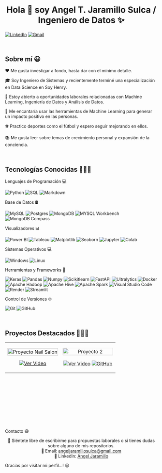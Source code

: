 
<h1 align="center">Hola 👋 soy Angel T. Jaramillo Sulca / Ingeniero de Datos ✨ </h1> 

<p align="left">
  <a href="https://www.linkedin.com/in/angeljarads/" target="blank"><img align="center" src="https://img.shields.io/badge/LinkedIn-0077B5?style=for-the-badge&logo=linkedin&logoColor=white" alt="LinkedIn"/></a>
<a href = "mailto:angeljaramillosulca@gmail.com" target="blank"><img align="center" src="https://img.shields.io/badge/Gmail-D14836?style=for-the-badge&logo=gmail&logoColor=white" alt="Gmail"  /></a>
</p>
<br>

<h2>Sobre mí 😃</h2>

<p align="left">
❤️   Me gusta investigar a fondo, hasta dar con el mínimo detalle.

🎓   Soy Ingeniero de Sistemas y recientemente terminé una especialización en Data Science en Soy Henry.

💼   Estoy abierto a oportunidades laborales relacionadas con Machine Learning, Ingeniería de Datos y Análisis de Datos.

🌱   Me encantaría usar las herramientas de Machine Learning para generar un impacto positivo en las personas.

⚽   Practico deportes como el fútbol y espero seguir mejorando en ellos.

📚   Me gusta leer sobre temas de crecimiento personal y expansión de la conciencia.

</p>
<br>

<h2>Tecnologías Conocidas 👨🏻‍💻</h2>
<!--tech stack icons-->
Lenguajes de Programación 💻

<p align="left">
  <img src="https://img.shields.io/badge/-Python-333333?style=flat&logo=python" alt="Python">
  <img src="https://img.shields.io/badge/-SQL-333333?style=flat&logo=sql" alt="SQL">
  <img src="https://img.shields.io/badge/-Markdown-333333?style=flat&logo=markdown" alt="Markdown">
</p>
Base de Datos 🛢

<p align="left">
  <img src="https://img.shields.io/badge/-MySQL-333333?style=flat&logo=MySQL" alt="MySQL">
  <img src="https://img.shields.io/badge/-Postgres-333333?style=flat&logo=postgresql" alt="Postgres">
  <img src="https://img.shields.io/badge/-MongoDB-333333?style=flat&logo=MongoDB" alt="MongoDB">
  <img src="https://img.shields.io/badge/-MYSQL_Workbench-333333?style=flat&logo=MYSQL_Workbench" alt="MYSQL Workbench">
  <img src="https://img.shields.io/badge/-MongoDB_Compass-333333?style=flat&logo=MongoDB_Compass" alt="MongoDB Compass">
</p>
Visualizadores 📊

<p align="left">
  <img src="https://img.shields.io/badge/-Power%20BI-333333?style=flat&logo=powerbi" alt="Power BI">
  <img src="https://img.shields.io/badge/-Tableau-333333?style=flat&logo=tableau" alt="Tableau">
  <img src="https://img.shields.io/badge/-Matplotlib-333333?style=flat&logo=matplotlib" alt="Matplotlib">
  <img src="https://img.shields.io/badge/-Seaborn-333333?style=flat&logo=seaborn" alt="Seaborn">
  <img src="https://img.shields.io/badge/-Jupyter-333333?style=flat&logo=jupyter" alt="Jupyter">
  <img src="https://img.shields.io/badge/-colab-333333?style=flat&logo=colabbadge" alt="Colab">
</p>
Sistemas Operativos 💻

<p align="left">
  <img src="https://img.shields.io/badge/-Windows-333333?style=flat&logo=Windows" alt="Windows">
  <img src="https://img.shields.io/badge/-Linux-333333?style=flat&logo=Linux" alt="Linux">
</p>
Herramientas y Frameworks 🔧 

<p align="left">
  <img src="https://img.shields.io/badge/-Keras-333333?style=flat&logo=keras" alt="Keras">
  <img src="https://img.shields.io/badge/-Pandas-333333?style=flat&logo=pandas" alt="Pandas">
  <img src="https://img.shields.io/badge/-Numpy-333333?style=flat&logo=numpy" alt="Numpy">
  <img src="https://img.shields.io/badge/-Scikitlearn-333333?style=flat&logo=scikitlearn" alt="Scikitlearn">
  <img src="https://img.shields.io/badge/-FastAPI-333333?style=flat&logo=fastapi" alt="FastAPI">
  <img src="https://img.shields.io/badge/-Ultralytics-333333?style=flat&logo=Ultralytics" alt="Ultralytics">
  <img src="https://img.shields.io/badge/-Docker-333333?style=flat&logo=docker" alt="Docker">
  <img src="https://img.shields.io/badge/-Apache%20Hadoop-333333?style=flat&logo=apache-hadoop" alt="Apache Hadoop">
  <img src="https://img.shields.io/badge/-Apache%20Hive-333333?style=flat&logo=apache-hive" alt="Apache Hive">
  <img src="https://img.shields.io/badge/-Apache%20Spark-333333?style=flat&logo=apache-spark" alt="Apache Spark">
  <img src="https://img.shields.io/badge/-Visual%20Studio%20Code-333333?style=flat&logo=visual-studio-code&logoColor=007ACC" alt="Visual Studio Code">
  <img src="https://img.shields.io/badge/-Render-333333?style=flat&logo=render" alt="Render">
  <img src="https://img.shields.io/badge/-Streamlit-333333?style=flat&logo=streamlit" alt="Streamlit">
</p>
Control de Versiones ⚙️

<p align="left">
  <img src="https://img.shields.io/badge/-Git-333333?style=flat&logo=git" alt="Git">
  <img src="https://img.shields.io/badge/-GitHub-333333?style=flat&logo=github" alt="GitHub">
</p>
 

<h2>Proyectos Destacados 👨🏻‍💻</h2>
<table align="center">
<tr border="none">
  <td width="50%" align="center">
    <p align="center">
     <a href="https://docs.google.com/presentation/d/1YhWsGaoZvAlG4MmxwD29TLIdE9tOMUZ5V8lsIhQTmNU/edit?usp=drive_link" title="Proyecto Nail Salon">
        <img align="center" width="100%" src="/mnt/data/image.png" alt="Proyecto Nail Salon"/></a>
      </p>
    <p align="center">
        <a href="https://docs.google.com/presentation/d/1YhWsGaoZvAlG4MmxwD29TLIdE9tOMUZ5V8lsIhQTmNU/edit?usp=drive_link" target="blank"><img align="center" src="https://img.shields.io/badge/Ver%20Video-FF0000?style=for-the-badge&logo=youtube&logoColor=white" alt="Ver Video"  /></a>
    </p>       
  </td>
  <td width="50%" align="center">
    <p align="center">
     <a href="#" title="Proyecto 2">
        <img align="center" width="100%" src="/mnt/data/image-1.png" alt="Proyecto 2"/></a>
      </p>
    <p align="center">
        <a href="#" target="blank"><img align="center" src="https://img.shields.io/badge/Ver%20Video-FF0000?style=for-the-badge&logo=youtube&logoColor=white" alt="Ver Video"  /></a>
      <a href="#" target="blank"><img align="center" src="https://img.shields.io/badge/GitHub-100000?style=for-the-badge&logo=github&logoColor=white" alt="GitHub" /></a>
    </p>       
  </td>
</tr>
</table>
<br><br><br><br><br><br><br><br><br>

Contacto 😃
<p align="center">
  💬 Siéntete libre de escribirme para propuestas laborales o si tienes dudas sobre alguno de mis repositorios.<br>
  📧 Email: <a href="mailto:angeljaramillosulca@gmail.com">angeljaramillosulca@gmail.com</a><br>
  💼 LinkedIn: <a href="https://www.linkedin.com/in/angeljarads/">Ángel Jaramillo</a>
</p>
Gracias por visitar mi perfil...! 😃
